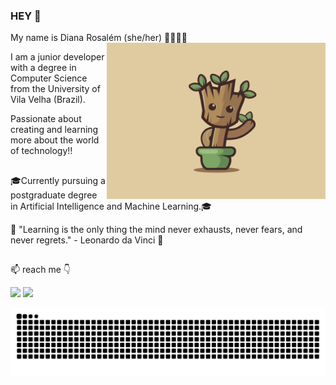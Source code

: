 ### HEY 👋

My name is Diana Rosalém (she/her) 👩‍💻🇧🇷 
<img align="right" alt="groot-hi" src="https://github.com/Diana-rosalem/Diana-rosalem/blob/main/groot_dance.gif" width="350" height="250" >

I am a junior developer with a degree in Computer Science from the University of Vila Velha (Brazil).

Passionate about creating and learning more about the world of technology!!
##
🎓Currently pursuing a postgraduate degree in Artificial Intelligence and Machine Learning.🎓

🧠 "Learning is the only thing the mind never exhausts, never fears, and never regrets." - Leonardo da Vinci 🧠
##
 📫 reach me 👇
<div  >
 <a href = "mailto:diana.rosalem.work@gmail.com"><img src="https://img.shields.io/badge/-Gmail-%23333?style=for-the-badge&logo=gmail&logoColor=red" target="_blank"></a>
  <a href="https://www.linkedin.com/in/dianarosalém/" target="_blank"><img src="https://img.shields.io/badge/-LinkedIn-%230077B5?style=for-the-badge&logo=linkedin&logoColor=white" target="_blank"></a> 
<div>

 ![Snake animation](https://github.com/Diana-rosalem/Diana-rosalem/blob/output/github-contribution-grid-snake.svg)

